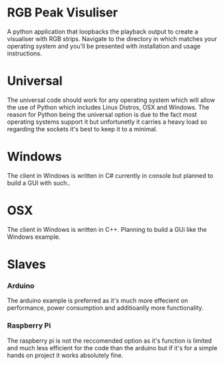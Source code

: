 # RGB Peak Visuliser
<p>A python application that loopbacks the playback output to create a visualiser with RGB strips. Navigate to the directory in which matches your operating system and you'll be presented with installation and usage instructions.</p>
<h1>Universal</h1>
<p>The universal code should work for any operating system which will allow the use of Python which includes Linux Distros, OSX and Windows. The reason for Python being the universal option is due to the fact most operating systems support it but unfortunetly it carries a heavy load so regarding the sockets it's best to keep it to a minimal.</p>
<h1>Windows</h1>
<p>The client in Windows is written in C# currently in console but planned to build a GUI with such..</p>
<h1>OSX</h1>
<p>The client in Windows is written in C++. Planning to build a GUi like the Windows example.</p>
<h1>Slaves</h1>
<h3>Arduino</h3>
<p>The arduino example is preferred as it's much more effecient on performance, power consumption and additioanlly more functionality.</p>
<h3>Raspberry Pi</h3>
<p>The raspberry pi is not the reccomended option as it's function is limited and much less efficient for the code than the arduino but if it's for a simple hands on project it works absolutely fine.</p>
